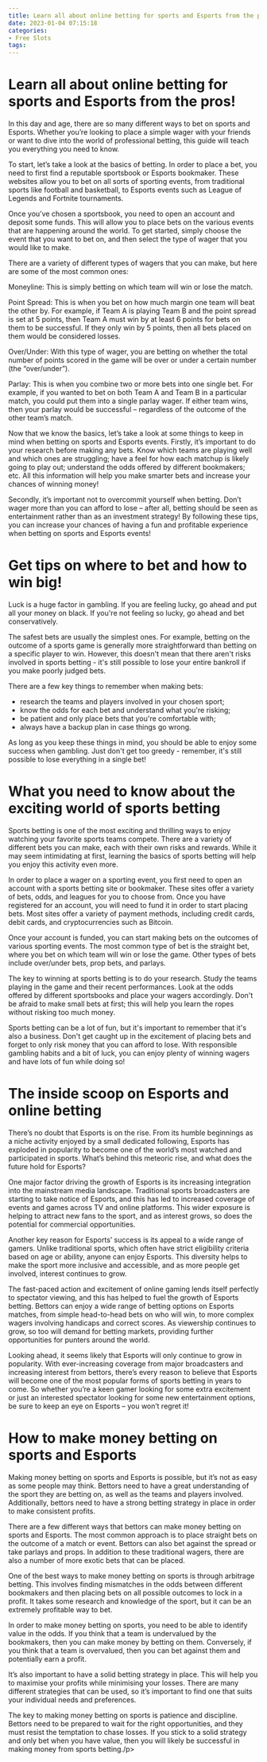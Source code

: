 ```yaml
---
title: Learn all about online betting for sports and Esports from the pros!
date: 2023-01-04 07:15:18
categories:
- Free Slots
tags:
---
```



#  Learn all about online betting for sports and Esports from the pros!

In this day and age, there are so many different ways to bet on sports and Esports. Whether you’re looking to place a simple wager with your friends or want to dive into the world of professional betting, this guide will teach you everything you need to know.

To start, let’s take a look at the basics of betting. In order to place a bet, you need to first find a reputable sportsbook or Esports bookmaker. These websites allow you to bet on all sorts of sporting events, from traditional sports like football and basketball, to Esports events such as League of Legends and Fortnite tournaments.

Once you’ve chosen a sportsbook, you need to open an account and deposit some funds. This will allow you to place bets on the various events that are happening around the world. To get started, simply choose the event that you want to bet on, and then select the type of wager that you would like to make.

There are a variety of different types of wagers that you can make, but here are some of the most common ones:

Moneyline: This is simply betting on which team will win or lose the match.

Point Spread: This is when you bet on how much margin one team will beat the other by. For example, if Team A is playing Team B and the point spread is set at 5 points, then Team A must win by at least 6 points for bets on them to be successful. If they only win by 5 points, then all bets placed on them would be considered losses.

Over/Under: With this type of wager, you are betting on whether the total number of points scored in the game will be over or under a certain number (the “over/under”).

Parlay: This is when you combine two or more bets into one single bet. For example, if you wanted to bet on both Team A and Team B in a particular match, you could put them into a single parlay wager. If either team wins, then your parlay would be successful – regardless of the outcome of the other team’s match.

Now that we know the basics, let’s take a look at some things to keep in mind when betting on sports and Esports events. Firstly, it’s important to do your research before making any bets. Know which teams are playing well and which ones are struggling; have a feel for how each matchup is likely going to play out; understand the odds offered by different bookmakers; etc. All this information will help you make smarter bets and increase your chances of winning money!



Secondly, it’s important not to overcommit yourself when betting. Don’t wager more than you can afford to lose – after all, betting should be seen as entertainment rather than as an investment strategy! By following these tips, you can increase your chances of having a fun and profitable experience when betting on sports and Esports events!

#  Get tips on where to bet and how to win big!

Luck is a huge factor in gambling. If you are feeling lucky, go ahead and put all your money on black. If you're not feeling so lucky, go ahead and bet conservatively.

The safest bets are usually the simplest ones. For example, betting on the outcome of a sports game is generally more straightforward than betting on a specific player to win. However, this doesn't mean that there aren't risks involved in sports betting - it's still possible to lose your entire bankroll if you make poorly judged bets.

There are a few key things to remember when making bets: 
- research the teams and players involved in your chosen sport;
- know the odds for each bet and understand what you're risking;
- be patient and only place bets that you're comfortable with;
- always have a backup plan in case things go wrong.

As long as you keep these things in mind, you should be able to enjoy some success when gambling. Just don't get too greedy - remember, it's still possible to lose everything in a single bet!

#  What you need to know about the exciting world of sports betting

Sports betting is one of the most exciting and thrilling ways to enjoy watching your favorite sports teams compete. There are a variety of different bets you can make, each with their own risks and rewards. While it may seem intimidating at first, learning the basics of sports betting will help you enjoy this activity even more.

In order to place a wager on a sporting event, you first need to open an account with a sports betting site or bookmaker. These sites offer a variety of bets, odds, and leagues for you to choose from. Once you have registered for an account, you will need to fund it in order to start placing bets. Most sites offer a variety of payment methods, including credit cards, debit cards, and cryptocurrencies such as Bitcoin.

Once your account is funded, you can start making bets on the outcomes of various sporting events. The most common type of bet is the straight bet, where you bet on which team will win or lose the game. Other types of bets include over/under bets, prop bets, and parlays.

The key to winning at sports betting is to do your research. Study the teams playing in the game and their recent performances. Look at the odds offered by different sportsbooks and place your wagers accordingly. Don't be afraid to make small bets at first; this will help you learn the ropes without risking too much money.

Sports betting can be a lot of fun, but it's important to remember that it's also a business. Don't get caught up in the excitement of placing bets and forget to only risk money that you can afford to lose. With responsible gambling habits and a bit of luck, you can enjoy plenty of winning wagers and have lots of fun while doing so!

#  The inside scoop on Esports and online betting

There’s no doubt that Esports is on the rise. From its humble beginnings as a niche activity enjoyed by a small dedicated following, Esports has exploded in popularity to become one of the world’s most watched and participated in sports. What’s behind this meteoric rise, and what does the future hold for Esports?

One major factor driving the growth of Esports is its increasing integration into the mainstream media landscape. Traditional sports broadcasters are starting to take notice of Esports, and this has led to increased coverage of events and games across TV and online platforms. This wider exposure is helping to attract new fans to the sport, and as interest grows, so does the potential for commercial opportunities.

Another key reason for Esports’ success is its appeal to a wide range of gamers. Unlike traditional sports, which often have strict eligibility criteria based on age or ability, anyone can enjoy Esports. This diversity helps to make the sport more inclusive and accessible, and as more people get involved, interest continues to grow.

The fast-paced action and excitement of online gaming lends itself perfectly to spectator viewing, and this has helped to fuel the growth of Esports betting. Bettors can enjoy a wide range of betting options on Esports matches, from simple head-to-head bets on who will win, to more complex wagers involving handicaps and correct scores. As viewership continues to grow, so too will demand for betting markets, providing further opportunities for punters around the world.

Looking ahead, it seems likely that Esports will only continue to grow in popularity. With ever-increasing coverage from major broadcasters and increasing interest from bettors, there’s every reason to believe that Esports will become one of the most popular forms of sports betting in years to come. So whether you’re a keen gamer looking for some extra excitement or just an interested spectator looking for some new entertainment options, be sure to keep an eye on Esports – you won’t regret it!

#  How to make money betting on sports and Esports

Making money betting on sports and Esports is possible, but it’s not as easy as some people may think. Bettors need to have a great understanding of the sport they are betting on, as well as the teams and players involved. Additionally, bettors need to have a strong betting strategy in place in order to make consistent profits.

There are a few different ways that bettors can make money betting on sports and Esports. The most common approach is to place straight bets on the outcome of a match or event. Bettors can also bet against the spread or take parlays and props. In addition to these traditional wagers, there are also a number of more exotic bets that can be placed.

One of the best ways to make money betting on sports is through arbitrage betting. This involves finding mismatches in the odds between different bookmakers and then placing bets on all possible outcomes to lock in a profit. It takes some research and knowledge of the sport, but it can be an extremely profitable way to bet.

In order to make money betting on sports, you need to be able to identify value in the odds. If you think that a team is undervalued by the bookmakers, then you can make money by betting on them. Conversely, if you think that a team is overvalued, then you can bet against them and potentially earn a profit.

It’s also important to have a solid betting strategy in place. This will help you to maximise your profits while minimising your losses. There are many different strategies that can be used, so it’s important to find one that suits your individual needs and preferences.

The key to making money betting on sports is patience and discipline. Bettors need to be prepared to wait for the right opportunities, and they must resist the temptation to chase losses. If you stick to a solid strategy and only bet when you have value, then you will likely be successful in making money from sports betting./p>